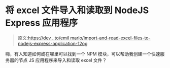 # 将 excel 文件导入和读取到 NodeJS Express 应用程序

> 原文:[https://dev . to/emil marlo/import-and-read-excel-files-to-nodejs-express-application-12og](https://dev.to/emilmarlo/import-and-read-excel-files-to-nodejs-express-application-12og)

嗨，有人知道如何或在哪里可以找到一个 NPM 模块，可以帮助我创建一个快速服务器的节点 JS 应用程序来导入和读取 excel 文件？
